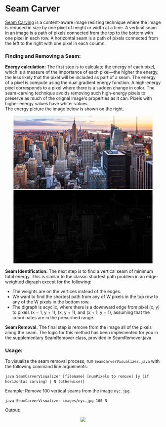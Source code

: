 # Seam Carver

[Seam Carving](https://www.wikiwand.com/en/Seam_carving) is a content-aware image resizing technique where the image is reduced in size by one pixel of height or width at a time. A vertical seam in an image is a path of pixels connected from the top to the bottom with one pixel in each row. A horizontal seam is a path of pixels connected from the left to the right with one pixel in each column.  

### Finding and Removing a Seam:

**Energy calculation:** The first step is to calculate the energy of each pixel, which is a measure of the importance of each pixel—the higher the energy, the less likely that the pixel will be included as part of a seam. The energy of a pixel is compute using the dual gradient energy function. A high-energy pixel corresponds to a pixel where there is a sudden change in color. The seam-carving technique avoids removing such high-energy pixels to preserve as much of the orignal image's properties as it can. Pixels with higher energy values have whiter values.  
The energy picture the image below is shown on the right.

<p align="middle">
  <img src="images/nyc.jpg" width="450" />
  <img src="images/nyc-energy.jpg" width="450" /> 
</p>

**Seam Identification:** The next step is to find a vertical seam of minimum total energy. This is similar to the classic shortest path problem in an edge-weighted digraph except for the following:
 * The weights are on the vertices instead of the edges.
 * We want to find the shortest path from any of W pixels in the top row to any of the W pixels in the bottom row.
 * The digraph is acyclic, where there is a downward edge from pixel (x, y) to pixels (x − 1, y + 1), (x, y + 1), and (x + 1, y + 1), assuming that the coordinates are in the     prescribed range.

**Seam Removal:** The final step is remove from the image all of the pixels along the seam. The logic for this method has been implemented for you in the supplementary SeamRemover class, provided in SeamRemover.java.

### Usage:  

To visualize the seam removal process, run ```SeamCarverVisualizer.java``` with the following command line arguements:   

```java SeamCarverVisualizer [filename] [numPixels to remove] [y (if horizontal carving) | N (otherwise)]``` 

Example: Remove 100 vertical seams from the image ```nyc.jpg```.

```java SeamCarverVisualizer images/nyc.jpg 100 N```

Output: 

<p align="middle">
  <img src="https://user-images.githubusercontent.com/55007814/111056818-1d5fcd80-8450-11eb-84dd-61e8d736b576.png" width="650" />
</p>

